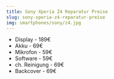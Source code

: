 ```yaml
---
title: Sony Xperia Z4 Reparatur Preise
slug: sony-xperia-z4-reparatur-preise
img: smartphones/sony/z4.jpg
---
```


- Display - 189€
- Akku - 69€
- Mikrofon - 59€
- Software - 59€
- ch. Reinigung - 69€
- Backcover - 69€
